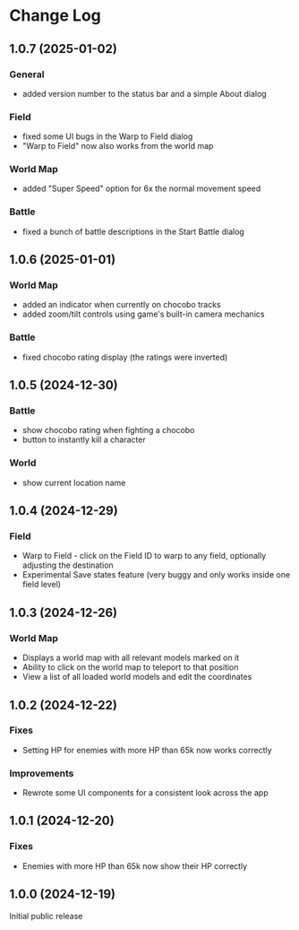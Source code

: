 # Change Log

## 1.0.7 (2025-01-02)

### General

* added version number to the status bar and a simple About dialog

### Field

* fixed some UI bugs in the Warp to Field dialog
* "Warp to Field" now also works from the world map

### World Map

* added "Super Speed" option for 6x the normal movement speed

### Battle

* fixed a bunch of battle descriptions in the Start Battle dialog

## 1.0.6 (2025-01-01)

### World Map

* added an indicator when currently on chocobo tracks
* added zoom/tilt controls using game's built-in camera mechanics

### Battle

* fixed chocobo rating display (the ratings were inverted)

## 1.0.5 (2024-12-30)

### Battle

* show chocobo rating when fighting a chocobo
* button to instantly kill a character

### World

* show current location name

## 1.0.4 (2024-12-29)

### Field

* Warp to Field - click on the Field ID to warp to any field, optionally adjusting the destination
* Experimental Save states feature (very buggy and only works inside one field level)

## 1.0.3 (2024-12-26)

### World Map

* Displays a world map with all relevant models marked on it
* Ability to click on the world map to teleport to that position
* View a list of all loaded world models and edit the coordinates

## 1.0.2 (2024-12-22)

### Fixes

* Setting HP for enemies with more HP than 65k now works correctly

### Improvements

* Rewrote some UI components for a consistent look across the app

## 1.0.1 (2024-12-20)

### Fixes

* Enemies with more HP than 65k now show their HP correctly

## 1.0.0 (2024-12-19)

Initial public release